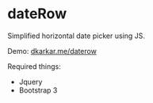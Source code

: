 dateRow
=======

Simplified horizontal date picker using JS. 

Demo: <a href="http://dkarkar.me/daterow/">dkarkar.me/daterow</a>

Required things:
<ul>
	<li>Jquery</li>
	<li>Bootstrap 3</li>
</ul>